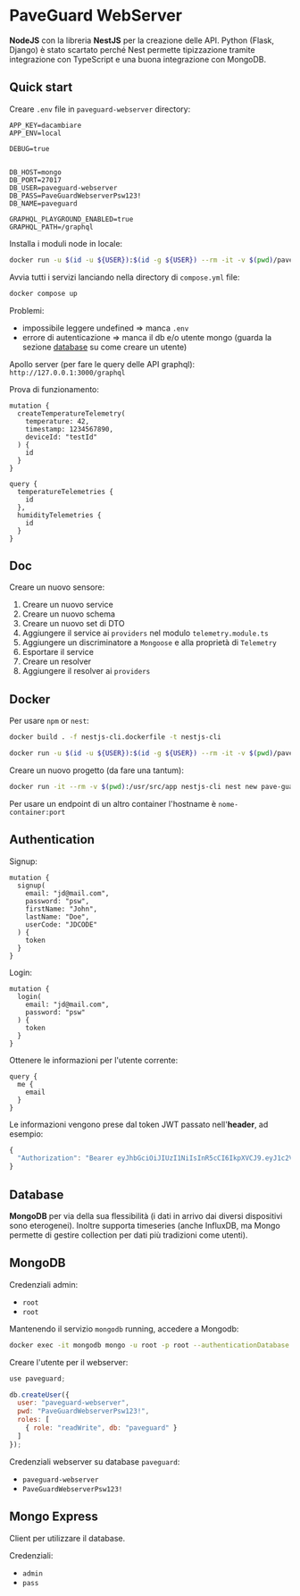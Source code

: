 # PaveGuard WebServer

**NodeJS** con la libreria **NestJS** per la creazione delle API. Python (Flask, Django) è stato scartato perché Nest permette tipizzazione tramite integrazione con TypeScript e una buona integrazione con MongoDB.

## Quick start

Creare `.env` file in `paveguard-webserver` directory:

```
APP_KEY=dacambiare
APP_ENV=local

DEBUG=true


DB_HOST=mongo
DB_PORT=27017
DB_USER=paveguard-webserver
DB_PASS=PaveGuardWebserverPsw123!
DB_NAME=paveguard

GRAPHQL_PLAYGROUND_ENABLED=true
GRAPHQL_PATH=/graphql
```

Installa i moduli node in locale:

```bash
docker run -u $(id -u ${USER}):$(id -g ${USER}) --rm -it -v $(pwd)/paveguard-webserver:/usr/src/app nestjs-cli npm install
```

Avvia tutti i servizi lanciando nella directory di `compose.yml` file:

```bash
docker compose up
```

Problemi:

- impossibile leggere undefined => manca `.env`
- errore di autenticazione => manca il db e/o utente mongo (guarda la sezione [database](#database) su come creare un utente)

Apollo server (per fare le query delle API graphql): `http://127.0.0.1:3000/graphql`

Prova di funzionamento:

```gql
mutation {
  createTemperatureTelemetry(
    temperature: 42,
    timestamp: 1234567890,
    deviceId: "testId"
  ) {
    id
  }
}
```

```gql
query {
  temperatureTelemetries {
    id
  },
  humidityTelemetries {
    id
  }
}
```

## Doc

Creare un nuovo sensore:

1. Creare un nuovo service
2. Creare un nuovo schema
3. Creare un nuovo set di DTO
4. Aggiungere il service ai `providers` nel modulo `telemetry.module.ts`
5. Aggiungere un discriminatore a `Mongoose` e alla proprietà di `Telemetry`
6. Esportare il service
7. Creare un resolver
8. Aggiungere il resolver ai `providers`


## Docker

Per usare `npm` or `nest`:

```bash
docker build . -f nestjs-cli.dockerfile -t nestjs-cli
```

```bash
docker run -u $(id -u ${USER}):$(id -g ${USER}) --rm -it -v $(pwd)/paveguard-webserver:/usr/src/app nestjs-cli {command}
```

Creare un nuovo progetto (da fare una tantum):

```bash
docker run -it --rm -v $(pwd):/usr/src/app nestjs-cli nest new pave-guard-webserver
```

Per usare un endpoint di un altro container l'hostname è `nome-container:port`

## Authentication

Signup:

```gql
mutation {
  signup(
    email: "jd@mail.com",
    password: "psw",
    firstName: "John",
    lastName: "Doe",
    userCode: "JDCODE"
  ) {
    token
  }
}
```

Login:

```gql
mutation {
  login(
    email: "jd@mail.com",
    password: "psw"
  ) {
    token
  }
}
```

Ottenere le informazioni per l'utente corrente:

```gql
query {
  me {
    email
  }
}
```

Le informazioni vengono prese dal token JWT passato nell'**header**, ad esempio:

```js
{
  "Authorization": "Bearer eyJhbGciOiJIUzI1NiIsInR5cCI6IkpXVCJ9.eyJ1c2VySWQiOiI2NzIxZWQzNjc4MzM2MjU4YWFmM2VhMTkiLCJ1c2VyRW1haWwiOiJqZDNAbWFpbC5jb20iLCJpYXQiOjE3MzAyOTUyNjksImV4cCI6MTczMDI5ODg2OX0.1X_HC-yLUY3-9itP-d6xcuiXpfQZNKC8f5sM70p2z1Q" 
}
```

## Database

**MongoDB** per via della sua flessibilità (i dati in arrivo dai diversi dispositivi sono eterogenei). Inoltre supporta timeseries (anche InfluxDB, ma Mongo permette di gestire collection per dati più tradizioni come utenti).

## MongoDB

Credenziali admin:

- `root`
- `root`


Mantenendo il servizio `mongodb` running, accedere a Mongodb:

```bash
docker exec -it mongodb mongo -u root -p root --authenticationDatabase admin
```

Creare l'utente per il webserver:

```js
use paveguard;
```

```js
db.createUser({
  user: "paveguard-webserver",
  pwd: "PaveGuardWebserverPsw123!",
  roles: [
    { role: "readWrite", db: "paveguard" }
  ]
});
```


Credenziali webserver su database `paveguard`:

- `paveguard-webserver`
- `PaveGuardWebserverPsw123!`


## Mongo Express

Client per utilizzare il database.

Credenziali:

- `admin`
- `pass`




